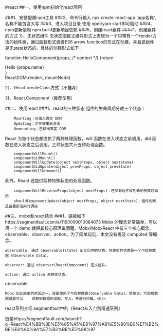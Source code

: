 #react
##一、使用npm初始化react项目

###1、安装配置npm工具
###2、命令行输入 npx create-react-app 'app名称',名称不能包含大写
###3、进入项目目录   使用 npm/yarn start即可启动
###4、npm更新依赖   npm build更新项目依赖
###5、创建react组件
####1、创建组件的方式
1）、无状态组件
	无状态函数式组件形式上表现为一个只带有一个render方法的组件类，通过函数形式或者ES6 arrow function的形式在创建，并且该组件是无state状态的。具体的创建形式如下：

function HelloComponent(props, /* context */) {return <div>Hello {props.name}</div>
}<br>
ReactDOM.render(<HelloComponent name="Sebastian" />, mountNode) <br>

2）、React.createClass方式（不推荐）<br>

3)、React.Component（推荐使用）<br>


##二、使用react
###1、react的三种状态
组件的生命周期分成三个状态：

        Mounting：已插入真实 DOM
        Updating：正在被重新渲染
        Unmounting：已移出真实 DOM

React 为每个状态都提供了两种处理函数，will 函数在进入状态之前调用，did 函数在进入状态之后调用，三种状态共计五种处理函数。


        componentWillMount()
        componentDidMount()
        componentWillUpdate(object nextProps, object nextState)
        componentDidUpdate(object prevProps, object prevState)
        componentWillUnmount()

此外，React 还提供两种特殊状态的处理函数。

        componentWillReceiveProps(object nextProps)：已加载组件收到新的参数时调用
        shouldComponentUpdate(object nextProps, object nextState)：组件判断是否重新渲染时调用

##三、mobx和react结合
###1、链接如下https://segmentfault.com/a/1190000010084073
Mobx 的理念非常简单，可以用一个 demo 就把其核心原理说清楚。Mobx/MobxReact 中有三个核心概念，observable、observer、action。为了简单起见，本文没有提及 computed 等概念。

    observable: 通过 observable(state) 定义组件的状态，包装后的状态是一个可观察数据（Observable Data）。

    observer: 通过 observer(ReactComponent) 定义组件。

    action: 通过 action 来修改状态。


observable

	Mobx 如此简单的原因之一，就是使用了可观察数据(Observable Data)。简单说，可观察数据就是可以	观察到数据的读取、写入，并进行拦截。<br>

react系列介绍:segmentfault中的《React从入门到精通系列》<br>


链接https://segmentfault.com/search?q=React%E4%BB%8E%E5%85%A5%E9%97%A8%E5%88%B0%E7%B2%BE%E9%80%9A%E7%B3%BB%E5%88%97